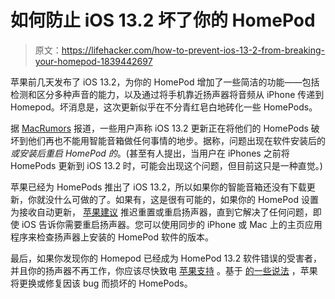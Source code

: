 # 如何防止 iOS 13.2 坏了你的 HomePod

> 原文：<https://lifehacker.com/how-to-prevent-ios-13-2-from-breaking-your-homepod-1839442697>

苹果前几天发布了 iOS 13.2，为你的 HomePod 增加了一些简洁的功能——包括检测和区分多种声音的能力，以及通过将手机靠近扬声器将音频从 iPhone 传递到 Homepod。坏消息是，这次更新似乎在不分青红皂白地砖化一些 HomePods。



据 [MacRumors](https://www.macrumors.com/how-to/homepod-software-update/) 报道，一些用户声称 iOS 13.2 更新正在将他们的 HomePods 破坏到他们再也不能用智能音箱做任何事情的地步。据称，问题出现在软件安装后的*或安装后重启 HomePod 的*。(甚至有人提出，当用户在 iPhones 之前将 HomePods 更新到 iOS 13.2 时，可能会出现这个问题，但目前这只是一种直觉。)

苹果已经为 HomePods 推出了 iOS 13.2，所以如果你的智能音箱还没有下载更新，你就没什么可做的了。如果有，这是很有可能的，如果你的 HomePod 设置为接收自动更新， [苹果建议](https://support.apple.com/en-us/HT208244) 推迟重置或重启扬声器，直到它解决了任何问题，即使 iOS 告诉你需要重启扬声器。您可以使用同步的 iPhone 或 Mac 上的主页应用程序来检查扬声器上安装的 HomePod 软件的版本。

最后，如果你发现你的 Homepod 已经成为 HomePod 13.2 软件错误的受害者，并且你的扬声器不再工作，你应该尽快致电 [苹果支持](https://www.apple.com/contact/) 。基于 [的一些说法](https://www.reddit.com/r/HomePod/comments/dod1wo/ios_132_completely_bricked_my_homepod/) ，苹果将更换或修复因该 bug 而损坏的 HomePods。